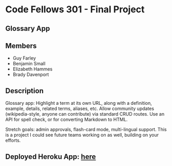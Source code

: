 # Code Fellows 301 - Final Project

## Glossary App

## Members

- Guy Farley
- Benjamin Small
- Elizabeth Hammes
- Brady Davenport

## Description

Glossary app: Highlight a term at its own URL, along with a definition, example, details, related terms, aliases, etc. Allow community updates (wikipedia-style, anyone can contribute) via standard CRUD routes. Use an API for spell check, or for converting Markdown to HTML.

Stretch goals: admin approvals, flash-card mode, multi-lingual support. This is a project I could see future teams working on as well, building on your efforts.

## Deployed Heroku App: [here](git.heroku.com/team-blue-301d85.git)